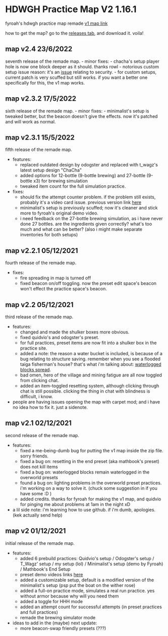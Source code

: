 # HDWGH Practice Map V2 1.16.1
fyroah's hdwgh practice map remade [v1 map link](https://www.mediafire.com/file/r94d6zxspfi5fpm/HDWGH_Practice.zip/file)

how to get the map? go to the [releases tab](https://github.com/acewhite1010/hdwgh-practice-v2-1.16.1/releases), and download it. voila!

## map v2.4 23/6/2022
  seventh release of the remade map.
    - minor fixes:
      - chacha's setup player hole is now one block deeper as it should. thanks rowl
      - notorious custom setup issue reason: it's an [issue](https://bugs.mojang.com/browse/MC-105595) relating to security.
      - for custom setups, current patch is very scuffed but still works. if you want a better one specifically for this, the v1 map works.

## map v2.3.2 17/5/2022
  sixth release of the remade map.
    - minor fixes:
      - minimalist's setup is tweaked better, but the beacon doesn't give the effects. now it's patched and will work as normal.

## map v2.3.1 15/5/2022
  fifth release of the remade map.
  - features:
    - replaced outdated design by odogster and replaced with t_wagz's latest setup design "ChaCha"
    - added options for 12-bottle (9-bottle brewing) and 27-bottle (9-bottle x3) for brewing simulation
    - tweaked item count for the full simulation practice.
  - fixes:
    - should fix the attempt counter problem. if the problem still exists, probably it's a video card issue. previous version link [here](https://workupload.com/file/dddkBMS92C6)
    - minimalist's setup is previously scuffed; now it's cleaner and stick more to fyroah's original demo video.
    - i need feedback on the 27-bottle brewing simulation, as i have never done 27 bottles. are the ingredients given correctly? what's too much and what can be better? (also i might make separate inventories for both setups)

## map v2.2.1 05/12/2021
  fourth release of the remade map.
  - fixes:
    - fire spreading in map is turned off
    - fixed beacon on/off toggling. now the preset edit space's beacon won't effect the practice space's beacon.

## map v2.2 05/12/2021
  third release of the remade map.
  - features:
    - changed and made the shulker boxes more obvious.
    - fixed quidvio's and odogster's preset.
    - for full practices, preset items are now fit into a shulker box in the practice site.
    - added a note: the reason a water bucket is included, is because of a bug relating to structure saving. remember when you see a flooded taiga fisherman's house? that's what i'm talking about: [waterlogged blocks spread](https://bugs.mojang.com/browse/MC-127644).
    - bad omen, hero of the village and mining fatigue are all now toggled from clicking chat.
    - added an item-toggled resetting system, although clicking through chat is still possible. clicking the thing in chat with blindness is difficult, i know.
  - people are having issues opening the map with carpet mod; and i have no idea how to fix it. just a sidenote.

## map v2.1 02/12/2021
  second release of the remade map.
  - features:
    - fixed a me-being-dumb bug for putting the v1 map inside the zip file. sorry friends.
    - fixed a bug on: resetting in the end preset (aka mathbook's preset) does not kill items
    - fixed a bug on: waterlogged blocks remain waterlogged in the overworld presets
    - found a bug on: lighting problems in the overworld preset practices. i'm working on a way to solve it. (chuck some suggestion in if you have some :D )
    - added credits. thanks for fyroah for making the v1 map, and quidvio for pinging me about problems at 1am in the night xD
  - a lil side note: i'm learning how to use github. if i'm dumb, apologies. (kek actually send help)

## map v2 01/12/2021
  initial release of the remade map.
  - features:
    - added 6 prebuild practices: Quidvio's setup / Odogster's setup / T_Wagz' setup / my setup (lol) / Minimalist's setup (demo by Fyroah) / Mathbook's End Setup
    - preset demo videos links [here](https://www.youtube.com/playlist?list=PLyRH4ToGDU5k3TPYSou6vcuz3443eGBJ-)
    - added a customizable setup, default is a modified version of the minimalist's setup (psp put the boat on the wither rose)
    - added a full-on practice mode, simulates a real run practice. yes without armor because why will you need them
    - added a toggle for HHH mode
    - added an attempt count for successful attempts (in preset practices and full practices)
    - remade the brewing simulator mode
  - ideas to add in the (maybe) next update:
    - more beacon-swap friendly presets (???)

 
